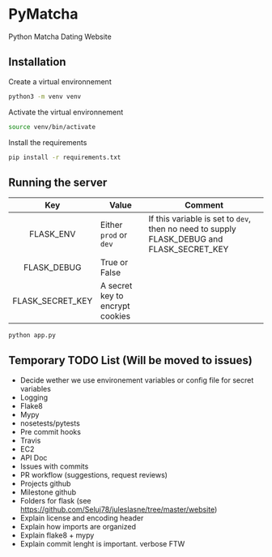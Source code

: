 # PyMatcha
Python Matcha Dating Website

## Installation

Create a virtual environnement

```bash
python3 -m venv venv
```

Activate the virtual environnement

```bash
source venv/bin/activate
```

Install the requirements

```bash
pip install -r requirements.txt
```

## Running the server

|        Key       | Value                           | Comment                                                                                   |
|:----------------:|---------------------------------|-------------------------------------------------------------------------------------------|
| FLASK_ENV        | Either `prod` or `dev`          | If this variable is set to `dev`, then no need to supply FLASK_DEBUG and FLASK_SECRET_KEY |
| FLASK_DEBUG      | True or False                   |                                                                                           |
| FLASK_SECRET_KEY | A secret key to encrypt cookies |                                                                                           |

```bash
python app.py
```

## Temporary TODO List (Will be moved to issues)

- Decide wether we use environement variables or config file for secret variables
- Logging
- Flake8
- Mypy
- nosetests/pytests
- Pre commit hooks
- Travis
- EC2
- API Doc
- Issues with commits
- PR workflow (suggestions, request reviews)
- Projects github
- Milestone github
- Folders for flask (see https://github.com/Seluj78/juleslasne/tree/master/website)
- Explain license and encoding header
- Explain how imports are organized
- Explain flake8 + mypy
- Explain commit lenght is important. verbose FTW
